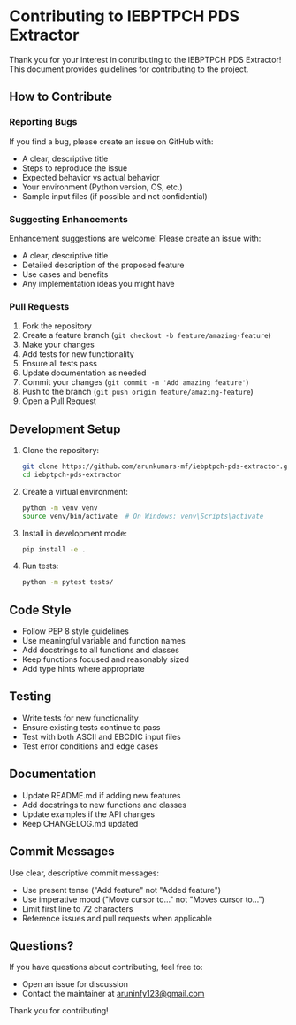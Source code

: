 # Contributing to IEBPTPCH PDS Extractor

Thank you for your interest in contributing to the IEBPTPCH PDS Extractor! This document provides guidelines for contributing to the project.

## How to Contribute

### Reporting Bugs

If you find a bug, please create an issue on GitHub with:
- A clear, descriptive title
- Steps to reproduce the issue
- Expected behavior vs actual behavior
- Your environment (Python version, OS, etc.)
- Sample input files (if possible and not confidential)

### Suggesting Enhancements

Enhancement suggestions are welcome! Please create an issue with:
- A clear, descriptive title
- Detailed description of the proposed feature
- Use cases and benefits
- Any implementation ideas you might have

### Pull Requests

1. Fork the repository
2. Create a feature branch (`git checkout -b feature/amazing-feature`)
3. Make your changes
4. Add tests for new functionality
5. Ensure all tests pass
6. Update documentation as needed
7. Commit your changes (`git commit -m 'Add amazing feature'`)
8. Push to the branch (`git push origin feature/amazing-feature`)
9. Open a Pull Request

## Development Setup

1. Clone the repository:
   ```bash
   git clone https://github.com/arunkumars-mf/iebptpch-pds-extractor.git
   cd iebptpch-pds-extractor
   ```

2. Create a virtual environment:
   ```bash
   python -m venv venv
   source venv/bin/activate  # On Windows: venv\Scripts\activate
   ```

3. Install in development mode:
   ```bash
   pip install -e .
   ```

4. Run tests:
   ```bash
   python -m pytest tests/
   ```

## Code Style

- Follow PEP 8 style guidelines
- Use meaningful variable and function names
- Add docstrings to all functions and classes
- Keep functions focused and reasonably sized
- Add type hints where appropriate

## Testing

- Write tests for new functionality
- Ensure existing tests continue to pass
- Test with both ASCII and EBCDIC input files
- Test error conditions and edge cases

## Documentation

- Update README.md if adding new features
- Add docstrings to new functions and classes
- Update examples if the API changes
- Keep CHANGELOG.md updated

## Commit Messages

Use clear, descriptive commit messages:
- Use present tense ("Add feature" not "Added feature")
- Use imperative mood ("Move cursor to..." not "Moves cursor to...")
- Limit first line to 72 characters
- Reference issues and pull requests when applicable

## Questions?

If you have questions about contributing, feel free to:
- Open an issue for discussion
- Contact the maintainer at aruninfy123@gmail.com

Thank you for contributing!
